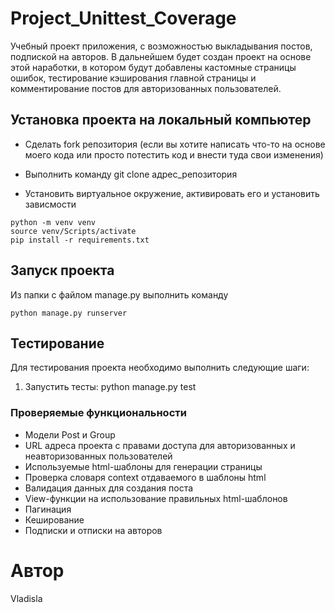 # Project_Unittest_Coverage

Учебный проект приложения, с возможностью выкладывания постов, подпиской на авторов. В дальнейшем будет создан проект на основе этой наработки, в котором будут добавлены кастомные страницы ошибок, тестирование кэширования главной страницы и комментирование постов для авторизованных пользователей.

## Установка проекта на локальный компьютер

- Сделать fork репозитория (если вы хотите написать что-то на основе моего кода или просто потестить код и внести туда свои изменения)

- Выполнить команду git clone адрес_репозитория

- Установить виртуальное окружение, активировать его и  установить зависмости
```
python -m venv venv 
source venv/Scripts/activate
pip install -r requirements.txt
```

## Запуск проекта

Из папки с файлом manage.py выполнить команду
```
python manage.py runserver
```
## Тестирование

Для тестирования проекта необходимо выполнить следующие шаги:

1. Запустить тесты: python manage.py test

### Проверяемые функциональности

* Модели Post и Group
* URL адреса проекта с правами доступа для авторизованных и неавторизованных пользователей 
* Используемые html-шаблоны для генерации страницы
* Проверка словаря context отдаваемого в шаблоны html
* Валидация данных для создания поста
* View-функции на использование правильных html-шаблонов
* Пагинация
* Кеширование
* Подписки и отписки на авторов


# Автор
Vladisla

